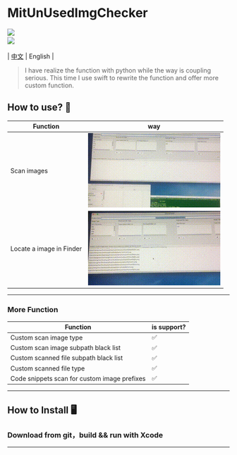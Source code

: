 # MitUnUsedImgChecker
[![](https://img.shields.io/badge/license-MIT-brightgreen.svg)](https://github.com/mcmengchen/MitUnUsedImgChecker/blob/master/LICENSE)<br>
[![](https://img.shields.io/badge/language-Swift-green.svg)](https://github.com/mcmengchen/MitUnUsedImgChecker)  <br>

| [中文](../README.md)  | English |
> I have realize the function with python while the way is coupling serious. This time I use swift to rewrite the function and offer more custom function. 

## How to use? 🚀
| Function | way |
| --- |  --- |
| Scan images | ![](../Resources/mv11.gif)|
| Locate a image in Finder | ![](../Resources/mv22.gif)|

---

### More Function
| Function  | is support? |
| --- |  --- |
| Custom scan image type   | ✅ |
| Custom scan image subpath black list  | ✅ |
| Custom scanned file subpath black list  | ✅ |
| Custom scanned file type  | ✅ |
| Code snippets scan for custom image prefixes  | ✅ |

---

## How to Install 🖥
### Download from git，build && run with Xcode 


---
